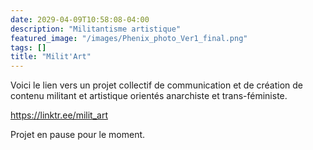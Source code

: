 ```yaml
---
date: 2029-04-09T10:58:08-04:00
description: "Militantisme artistique"
featured_image: "/images/Phenix_photo_Ver1_final.png"
tags: []
title: "Milit'Art"
---
```


Voici le lien vers un projet collectif de communication et de création de contenu militant et artistique orientés anarchiste et trans-féministe. 

https://linktr.ee/milit_art

Projet en pause pour le moment. 


